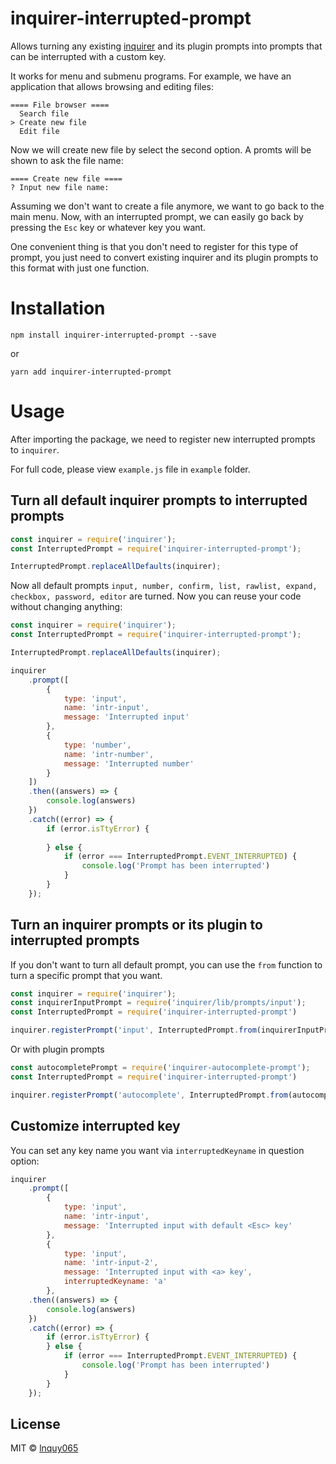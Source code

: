 # inquirer-interrupted-prompt

Allows turning any existing [inquirer](https://github.com/SBoudrias/Inquirer.js) and its plugin prompts into prompts that can be interrupted with a custom key.

It works for menu and submenu programs. For example, we have an application that allows browsing and editing files:

```
==== File browser ====
  Search file
> Create new file
  Edit file
```
Now we will create new file by select the second option. A promts will be shown to ask the file name:

```
==== Create new file ====
? Input new file name:
```

Assuming we don't want to create a file anymore, we want to go back to the main menu. Now, with an interrupted prompt, we can easily go back by pressing the `Esc` key or whatever key you want.

One convenient thing is that you don't need to register for this type of prompt, you just need to convert existing inquirer and its plugin prompts to this format with just one function.


# Installation

`npm install inquirer-interrupted-prompt --save`

or

`yarn add inquirer-interrupted-prompt`

# Usage

After importing the package, we need to register new interrupted prompts to `inquirer`.

For full code, please view `example.js` file in `example` folder.

## Turn all default inquirer prompts to interrupted prompts

```javascript
const inquirer = require('inquirer');
const InterruptedPrompt = require('inquirer-interrupted-prompt');

InterruptedPrompt.replaceAllDefaults(inquirer);
```

Now all default prompts `input, number, confirm, list, rawlist, expand, checkbox, password, editor` are turned. Now you can reuse your code without changing anything:

```javascript
const inquirer = require('inquirer');
const InterruptedPrompt = require('inquirer-interrupted-prompt');

InterruptedPrompt.replaceAllDefaults(inquirer);

inquirer
    .prompt([
        {
            type: 'input',
            name: 'intr-input',
            message: 'Interrupted input'
        },
        {
            type: 'number',
            name: 'intr-number',
            message: 'Interrupted number'
        }
    ])
    .then((answers) => {
        console.log(answers)
    })
    .catch((error) => {
        if (error.isTtyError) {
           
        } else {
            if (error === InterruptedPrompt.EVENT_INTERRUPTED) {
                console.log('Prompt has been interrupted')
            }
        }
    });
```

## Turn an inquirer prompts or its plugin to interrupted prompts

If you don't want to turn all default prompt, you can use the `from` function to turn a specific prompt that you want.

```javascript
const inquirer = require('inquirer');
const inquirerInputPrompt = require('inquirer/lib/prompts/input');
const InterruptedPrompt = require('inquirer-interrupted-prompt')

inquirer.registerPrompt('input', InterruptedPrompt.from(inquirerInputPrompt));
```

Or with plugin prompts

```javascript
const autocompletePrompt = require('inquirer-autocomplete-prompt');
const InterruptedPrompt = require('inquirer-interrupted-prompt')

inquirer.registerPrompt('autocomplete', InterruptedPrompt.from(autocompletePrompt));
```

## Customize interrupted key

You can set any key name you want via `interruptedKeyname` in question option:

```javascript
inquirer
    .prompt([
        {
            type: 'input',
            name: 'intr-input',
            message: 'Interrupted input with default <Esc> key'
        },
        {
            type: 'input',
            name: 'intr-input-2',
            message: 'Interrupted input with <a> key',
            interruptedKeyname: 'a'
        },
    .then((answers) => {
        console.log(answers)
    })
    .catch((error) => {
        if (error.isTtyError) {
        } else {
            if (error === InterruptedPrompt.EVENT_INTERRUPTED) {
                console.log('Prompt has been interrupted')
            }
        }
    });
```

## License

MIT © [lnquy065](https://github.com/lnquy065)